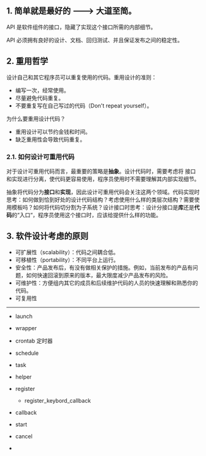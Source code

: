 <!--
 * @Author: your name
 * @Date: 2021-08-22 00:01:17
 * @LastEditTime: 2022-03-30 18:00:19
 * @LastEditors: DESKTOP-0S33AUT
 * @Description: In User Settings Edit
-->

## 1. 简单就是最好的 ---> 大道至简。

API 是软件组件的接口，隐藏了实现这个接口所需的内部细节。

API 必须拥有良好的设计、文档、回归测试、并且保证发布之间的稳定性。

## 2. 重用哲学

设计自己和其它程序员可以重复使用的代码。重用设计的准则：

- 编写一次，经常使用。
- 尽量避免代码重复。
- 不要重复写在自己写过的代码（Don't repeat yourself）。

为什么要重用设计代码？

- 重用设计可以节约金钱和时间。
- 缺乏重用性会导致代码重复。



### 2.1. 如何设计可重用代码

对于设计可重用代码而言，最重要的策略是**抽象**。设计代码时，需要考虑将	接口和实现进行分离，使代码更容易使用，程序员使用时不需要理解其内部实现细节。

​	抽象将代码分为**接口**和**实现**，因此设计可重用代码会关注这两个领域。代码实现时思考：如何做到恰到好处的设计代码结构？考虑使用什么样的类层次结构？需要使用模板吗？如何将代码切分割为子系统？设计接口时思考：设计分接口是**库**还是**代码**的“入口“，程序员使用这个接口时，应该给提供什么样的功能。

## 3. 软件设计考虑的原则

- 可扩展性（scalability）：代码之间耦合低。
- 可移植性（portability）：不同平台上运行。
- 安全性：产品发布后，有没有做相关保护的措施。例如，当前发布的产品有问题，如何快速回滚到原来的版本，最大限度减少产品发布的风险。
- 可维护性：方便组内其它的成员和后续维护代码的人员的快速理解和熟悉你的代码。
- 可复用性

---------

- launch

- wrapper

- crontab 定时器

- schedule

- task

- helper

- register

  - register_keybord_callback

- callback

- start

- cancel

- 

  
